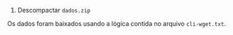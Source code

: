 1. Descompactar `dados.zip`

Os dados foram baixados usando a lógica contida no arquivo `cli-wget.txt`.
